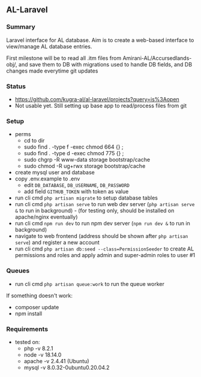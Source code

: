 ## AL-Laravel 

### Summary
Laravel interface for AL database. Aim is to create a web-based interface to view/manage AL database entries. 

First milestone will be to read all .itm files from Amirani-AL/Accursedlands-obj/, and save them to DB with migrations used to handle DB fields, and DB changes made everytime git updates

### Status
- https://github.com/kugra-al/al-laravel/projects?query=is%3Aopen
- Not usable yet. Still setting up base app to read/process files from git

### Setup

- perms 
   - cd to dir
   - sudo find . -type f -exec chmod 664 {} \;
   - sudo find . -type d -exec chmod 775 {} \;
   - sudo chgrp -R www-data storage bootstrap/cache
   - sudo chmod -R ug+rwx storage bootstrap/cache
- create mysql user and database
- copy .env.example to .env
   - edit `DB_DATABASE`, `DB_USERNAME`, `DB_PASSWORD`
   - add field `GITHUB_TOKEN` with token as value
- run cli cmd `php artisan migrate` to setup database tables
- run cli cmd `php artisan serve` to run web dev server (`php artisan serve &` to run in background) - (for testing only, should be installed on apache/nginx eventually)
- run cli cmd `npm run dev` to run npm dev server (`npm run dev &` to run in background)
- navigate to web frontend (address should be shown after `php artisan serve`) and register a new account
- run cli cmd `php artisan db:seed --class=PermissionSeeder` to create AL permissions and roles and apply admin and super-admin roles to user #1

### Queues
- run cli cmd `php artisan queue:work` to run the queue worker

If something doesn't work:
- composer update
- npm install

### Requirements
- tested on: 
   - php -v 8.2.1
   - node -v 18.14.0
   - apache -v 2.4.41 (Ubuntu)
   - mysql -v 8.0.32-0ubuntu0.20.04.2
